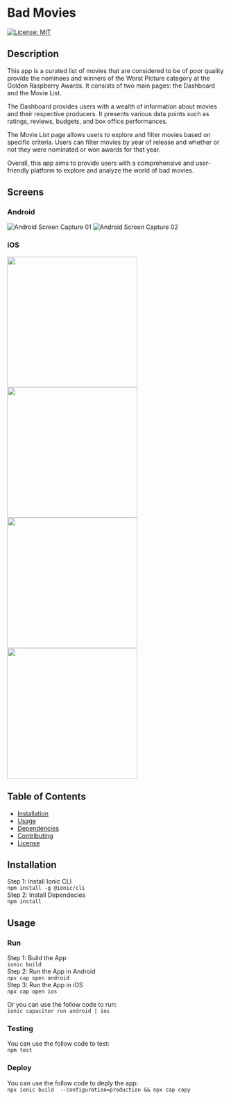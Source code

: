 # Bad Movies

[![License: MIT](https://img.shields.io/badge/License-MIT-blue.svg)](https://opensource.org/licenses/MIT)

## Description

This app is a curated list of movies that are considered to be of poor quality provide the nominees and winners of the Worst Picture category at the Golden Raspberry Awards. It consists of two main pages: the Dashboard and the Movie List.

The Dashboard provides users with a wealth of information about movies and their respective producers. It presents various data points such as ratings, reviews, budgets, and box office performances.

The Movie List page allows users to explore and filter movies based on specific criteria. Users can filter movies by year of release and whether or not they were nominated or won awards for that year.

Overall, this app aims to provide users with a comprehensive and user-friendly platform to explore and analyze the world of bad movies.

## Screens

### Android

![Android Screen Capture 01](/captures/screen_android01.png)
![Android Screen Capture 02](/captures/screen_android02.png)

### iOS

<img src="/captures/screen_ios1.png" width="300px">
<img src="/captures/screen_ios2.png" width="300px">
<img src="/captures/screen_ios3.png" width="300px">
<img src="/captures/screen_ios4.png" width="300px">

## Table of Contents

- [Installation](#installation)
- [Usage](#usage)
- [Dependencies](#dependencies)
- [Contributing](#contributing)
- [License](#license)

## Installation

Step 1: Install Ionic CLI  
`npm install -g @ionic/cli`  
Step 2: Install Dependecies  
`npm install`

## Usage

### Run

Step 1: Build the App  
`ionic build`  
Step 2: Run the App in Android  
`npx cap open android`  
Step 3: Run the App in iOS  
`npx cap open ios`

Or you can use the follow code to run:  
`ionic capacitor run android | ios`

### Testing

You can use the follow code to test:  
`npm test`

### Deploy

You can use the follow code to deply the app:  
`npx ionic build  --configuration=production && npx cap copy`
